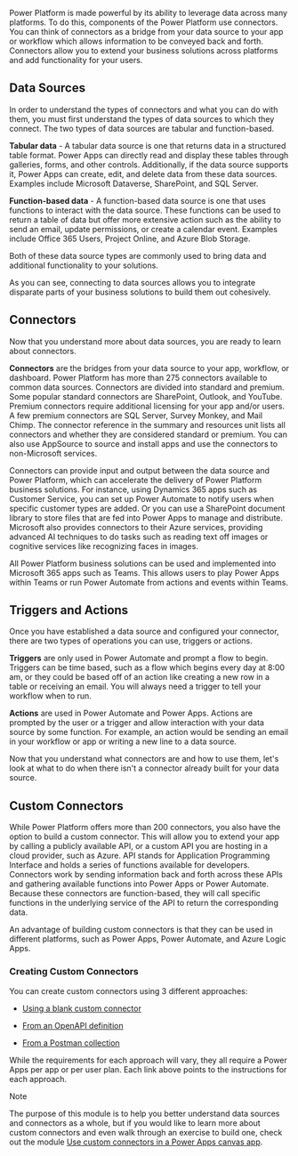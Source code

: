 Power Platform is made powerful by its ability to leverage data across many
platforms. To do this, components of the Power Platform use connectors. You can
think of connectors as a bridge from your data source to your app or workflow
which allows information to be conveyed back and forth. Connectors allow you to
extend your business solutions across platforms and add functionality for your
users.

## Data Sources

In order to understand the types of connectors and what you can do with them,
you must first understand the types of data sources to which they connect. The
two types of data sources are tabular and function-based.

**Tabular data** - A tabular data source is one that returns data in a
structured table format. Power Apps can directly read and display these tables
through galleries, forms, and other controls. Additionally, if the data source
supports it, Power Apps can create, edit, and delete data from these data
sources. Examples include Microsoft Dataverse, SharePoint, and SQL Server.

**Function-based data** - A function-based data source is one that uses
functions to interact with the data source. These functions can be used to
return a table of data but offer more extensive action such as the ability to
send an email, update permissions, or create a calendar event. Examples include
Office 365 Users, Project Online, and Azure Blob Storage.

Both of these data source types are commonly used to bring data and additional
functionality to your solutions.

As you can see, connecting to data sources allows you to integrate disparate
parts of your business solutions to build them out cohesively.

## Connectors

Now that you understand more about data sources, you are ready to learn about
connectors.

**Connectors** are the bridges from your data source to your app, workflow, or
dashboard. Power Platform has more than 275 connectors available to common
data sources. Connectors are divided into standard and premium. Some popular
standard connectors are SharePoint, Outlook, and YouTube. Premium connectors
require additional licensing for your app and/or users. A few premium connectors
are SQL Server, Survey Monkey, and Mail Chimp. The connector reference in the
summary and resources unit lists all connectors and whether they are considered
standard or premium. You can also use AppSource to source and install apps and
use the connectors to non-Microsoft services.

Connectors can provide input and output between the data source and Power
Platform, which can accelerate the delivery of Power Platform business
solutions. For instance, using Dynamics 365 apps such as Customer Service, you
can set up Power Automate to notify users when specific customer types are
added. Or you can use a SharePoint document library to store files that are fed
into Power Apps to manage and distribute. Microsoft also provides connectors to
their Azure services, providing advanced AI techniques to do tasks such as
reading text off images or cognitive services like recognizing faces in images.

All Power Platform business solutions can be used and implemented into Microsoft
365 apps such as Teams. This allows users to play Power Apps within Teams or run
Power Automate from actions and events within Teams.

## Triggers and Actions

Once you have established a data source and configured your connector, there are
two types of operations you can use, triggers or actions.

**Triggers** are only used in Power Automate and prompt a flow to begin.
Triggers can be time based, such as a flow which begins every day at 8:00 am, or
they could be based off of an action like creating a new row in a table or
receiving an email. You will always need a trigger to tell your workflow when to
run.

**Actions** are used in Power Automate and Power Apps. Actions are prompted by
the user or a trigger and allow interaction with your data source by some
function. For example, an action would be sending an email in your workflow or
app or writing a new line to a data source.

Now that you understand what connectors are and how to use them, let's look at
what to do when there isn't a connector already built for your data source.

## Custom Connectors

While Power Platform offers more than 200 connectors, you also have the
option to build a custom connector. This will allow you to extend your app by
calling a publicly available API, or a custom API you are hosting in a cloud
provider, such as Azure. API stands for Application Programming Interface and
holds a series of functions available for developers. Connectors work by sending
information back and forth across these APIs and gathering available functions
into Power Apps or Power Automate. Because these connectors are function-based,
they will call specific functions in the underlying service of the API to return
the corresponding data.

An advantage of building custom connectors is that they can be used in different
platforms, such as Power Apps, Power Automate, and Azure Logic Apps.

### Creating Custom Connectors

You can create custom connectors using 3 different approaches:

-   [Using a blank custom connector](https://docs.microsoft.com/connectors/custom-connectors/define-blank)

-   [From an OpenAPI definition](https://docs.microsoft.com/connectors/custom-connectors/define-openapi-definition)

-   [From a Postman collection](https://docs.microsoft.com/connectors/custom-connectors/define-postman-collection)

While the requirements for each approach will vary, they all require a Power
Apps per app or per user plan. Each link above points to the instructions for
each approach.

>[!NOTE]
>The purpose of this module is to help you better understand data sources and
connectors as a whole, but if you would like to learn more about custom
connectors and even walk through an exercise to build one, check out the module
[Use custom connectors in a Power Apps canvas app](https://docs.microsoft.com/learn/modules/use-custom-connectors-in-powerapps-canvas-app/).

